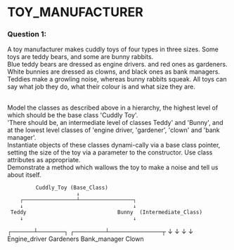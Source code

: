 <h1>TOY_MANUFACTURER</h1>

<h3>Question 1: </h3>
A toy manufacturer makes cuddly toys of four types in three sizes. Some toys are teddy bears, and some are bunny rabbits.<br>
Blue teddy bears are dressed as engine drivers. and red ones as gardeners. White bunnies are dressed as clowns, and black ones as bank managers.<br>
Teddies make a growling noise, whereas bunny rabbits squeak. All toys can say what job they do, what their colour is and what size they are.<br><br>

Model the classes as described above in a hierarchy, the highest level of which should be the base class 'Cuddly Toy'.<br>
'There should be, an intermediate level of classes Teddy' and 'Bunny', and at the lowest level classes of 'engine driver, 'gardener', 'clown' and 'bank manager'. <br>
Instantiate objects of these classes dynami-cally via a base class pointer, setting the size of the toy via a parameter to the constructor. Use class attributes as appropriate.<br> 
Demonstrate a method which wallows the toy to make a noise and tell us about itself.<br>

             Cuddly_Toy (Base_Class)
                          ↓
        ┌─────────────────┴─────────────────┐
        ↓                                   ↓
     Teddy                             Bunny  (Intermediate_Class)
        ↓                                   ↓
  ┌─────┴──────┐                     ┌───────┴────────────┬
  ↓            ↓                     ↓                    ↓           
Engine_driver  Gardeners         Bank_manager           Clown      
